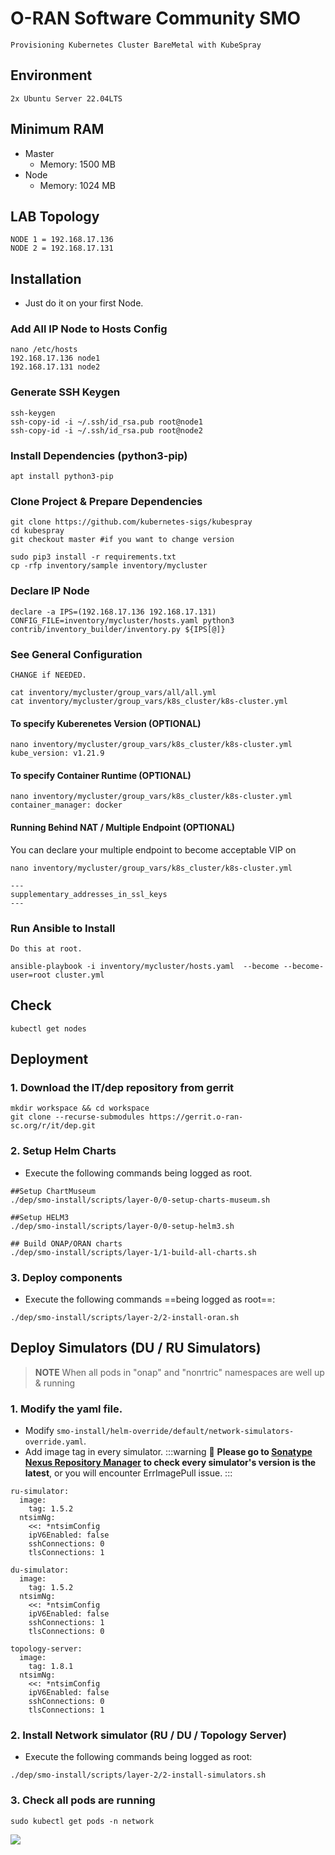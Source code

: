 # O-RAN Software Community SMO

```
Provisioning Kubernetes Cluster BareMetal with KubeSpray
```

## Environment
```
2x Ubuntu Server 22.04LTS
```

## Minimum RAM
- Master
  - Memory: 1500 MB
- Node
  - Memory: 1024 MB

## LAB Topology
```
NODE 1 = 192.168.17.136
NODE 2 = 192.168.17.131
```

## Installation
- Just do it on your first Node.

### Add All IP Node to Hosts Config
```
nano /etc/hosts
192.168.17.136 node1
192.168.17.131 node2
```

### Generate SSH Keygen
```
ssh-keygen
ssh-copy-id -i ~/.ssh/id_rsa.pub root@node1
ssh-copy-id -i ~/.ssh/id_rsa.pub root@node2
```

### Install Dependencies (python3-pip)
```
apt install python3-pip
```

### Clone Project & Prepare Dependencies
```
git clone https://github.com/kubernetes-sigs/kubespray
cd kubespray
git checkout master #if you want to change version

sudo pip3 install -r requirements.txt
cp -rfp inventory/sample inventory/mycluster
```

### Declare IP Node
```
declare -a IPS=(192.168.17.136 192.168.17.131)
CONFIG_FILE=inventory/mycluster/hosts.yaml python3 contrib/inventory_builder/inventory.py ${IPS[@]}
```

### See General Configuration
```
CHANGE if NEEDED.
```
```
cat inventory/mycluster/group_vars/all/all.yml
cat inventory/mycluster/group_vars/k8s_cluster/k8s-cluster.yml
```

#### To specify Kuberenetes Version (OPTIONAL)
```
nano inventory/mycluster/group_vars/k8s_cluster/k8s-cluster.yml
kube_version: v1.21.9
```

#### To specify Container Runtime (OPTIONAL)
```
nano inventory/mycluster/group_vars/k8s_cluster/k8s-cluster.yml
container_manager: docker
```

#### Running Behind NAT / Multiple Endpoint (OPTIONAL)
You can declare your multiple endpoint to become acceptable VIP on
```
nano inventory/mycluster/group_vars/k8s_cluster/k8s-cluster.yml

---
supplementary_addresses_in_ssl_keys
---
```

### Run Ansible to Install
```
Do this at root.
```
```
ansible-playbook -i inventory/mycluster/hosts.yaml  --become --become-user=root cluster.yml
```

## Check
```
kubectl get nodes
```
## Deployment

### 1. Download the IT/dep repository from gerrit

```bash=
mkdir workspace && cd workspace
git clone --recurse-submodules https://gerrit.o-ran-sc.org/r/it/dep.git
```

### 2. Setup Helm Charts
- Execute the following commands being logged as root.
```bash=
##Setup ChartMuseum
./dep/smo-install/scripts/layer-0/0-setup-charts-museum.sh

##Setup HELM3
./dep/smo-install/scripts/layer-0/0-setup-helm3.sh

## Build ONAP/ORAN charts
./dep/smo-install/scripts/layer-1/1-build-all-charts.sh
```

### 3. Deploy components
- Execute the following commands ==being logged as root==:
```bash=
./dep/smo-install/scripts/layer-2/2-install-oran.sh
```

## Deploy Simulators (DU / RU Simulators)

> **NOTE** When all pods in "onap" and "nonrtric" namespaces are well up & running

### 1. Modify the yaml file. 
- Modify `smo-install/helm-override/default/network-simulators-override.yaml`. 
- Add image tag in every simulator.
:::warning
:red_circle: **Please go to [Sonatype Nexus Repository Manager](https://nexus3.o-ran-sc.org/#browse/search=keyword%3Dnts-ng-o-ran-du) to check every simulator's version is the latest**, or you will encounter ErrImagePull issue.
:::
```shell=
ru-simulator:
  image:
    tag: 1.5.2
  ntsimNg:
    <<: *ntsimConfig
    ipV6Enabled: false
    sshConnections: 0
    tlsConnections: 1

du-simulator:
  image:
    tag: 1.5.2
  ntsimNg:
    <<: *ntsimConfig
    ipV6Enabled: false
    sshConnections: 1
    tlsConnections: 0

topology-server:
  image:
    tag: 1.8.1
  ntsimNg:
    <<: *ntsimConfig
    ipV6Enabled: false
    sshConnections: 0
    tlsConnections: 1
```
### 2. Install Network simulator (RU / DU / Topology Server)
- Execute the following commands being logged as root:
```bash=
./dep/smo-install/scripts/layer-2/2-install-simulators.sh
```

### 3. Check all pods are running
```bash=
sudo kubectl get pods -n network
```
![](/internship/assets/oru-odu-sim.png)
